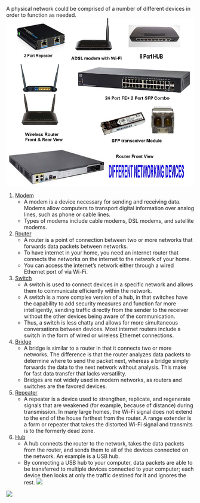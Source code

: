 A physical network could be comprised of a number of different devices in order to function as needed.  
![Pasted image 20230812171007](../Images/Pasted%20image%2020230812171007.png)
1) [Modem](Modem.md)  
	- A modem is a device necessary for sending and receiving data.  Modems allow computers to transport digital information over analog lines, such as phone or cable lines.  
	- Types of modems include cable modems, DSL modems, and satellite modems.  
2) [Router](Router.md) 
	 - A router is a point of connection between two or more networks that forwards data packets between networks.  
	 - To have internet in your home, you need an internet router that connects the networks on the internet to the network of your home. 
	 - You can access the internet’s network either through a wired Ethernet port of via Wi-Fi.  
3) [Switch](Switch.md) 
	- A switch is used to connect devices in a specific network and allows them to communicate efficiently within the network.  
	- A switch is a more complex version of a hub, in that switches have the capability to add security measures and function far more intelligently, sending traffic directly from the sender to the receiver without the other devices being aware of the communication. 
	- Thus, a switch is less chatty and allows for more simultaneous conversations between devices.  Most internet routers include a switch in the form of wired or wireless Ethernet connections.  
4) [Bridge](Bridge.md) 
	- A bridge is similar to a router in that it connects two or more networks.  The difference is that the router analyzes data packets to determine where to send the packet next, whereas a bridge simply forwards the data to the next network without analysis. This make for fast data transfer that lacks versatility. 
	- Bridges are not widely used in modern networks, as routers and switches are the favored devices. 
5) [Repeater](Repeater.md) 
	- A repeater is a device used to strengthen, replicate, and regenerate signals that are weakened (for example, because of distance) during transmission.  In many large homes, the Wi-Fi signal does not extend to the end of the house farthest from the router. A range extender is a form or repeater that takes the distorted Wi-Fi signal and transmits is to the formerly dead zone.  
6) [Hub](Hub.md) 
	- A hub connects the router to the network, takes the data packets from the router, and sends them to all of the devices connected on the network.  An example is a USB hub. 
	- By connecting a USB hub to your computer, data packets are able to be transferred to multiple devices connected to your computer; each device then looks at only the traffic destined for it and ignores the rest.
![](https://www.youtube.com/watch?v=1z0ULvg_pW8&list=PL7zRJGi6nMRzg0LdsR7F3olyLGoBcIvvg&index=2)


![](https://www.youtube.com/watch?v=Mad4kQ5835Y&list=PL7zRJGi6nMRzg0LdsR7F3olyLGoBcIvvg&index=1)

